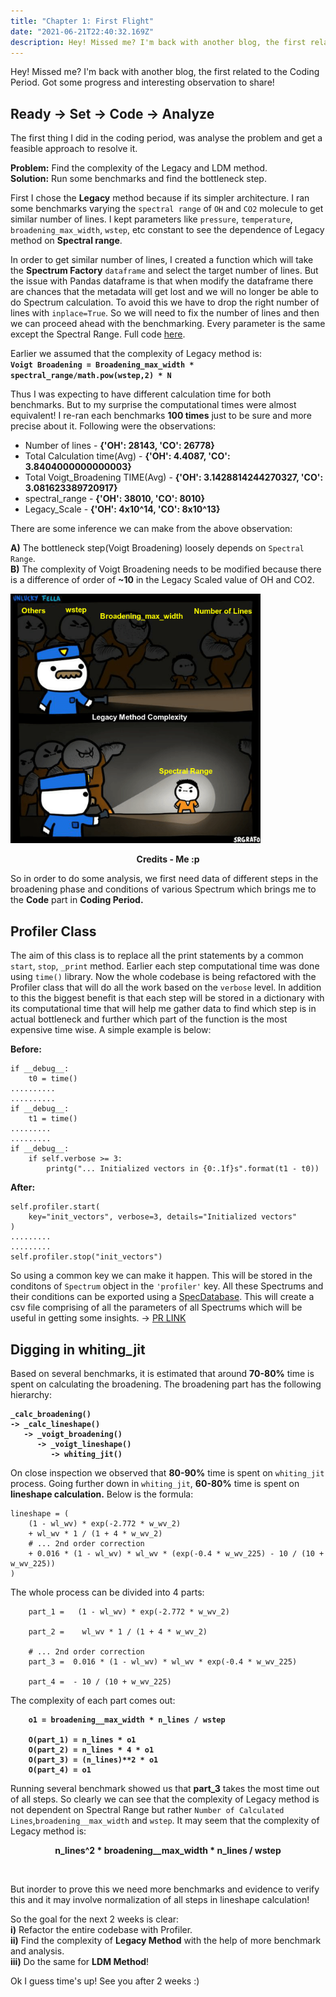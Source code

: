 ```yaml
---
title: "Chapter 1: First Flight"
date: "2021-06-21T22:40:32.169Z"
description: Hey! Missed me? I'm back with another blog, the first related to the Coding Period. Got some progress and interesting observation to share! 
---
```

Hey! Missed me? I'm back with another blog, the first related to the Coding Period. Got some progress and interesting observation to share!

## Ready -> Set -> Code -> Analyze 

The first thing I did in the coding period, was analyse the problem and get a feasible approach to resolve it.<br>

**Problem:** Find the complexity of the Legacy and LDM method.<br>
**Solution:** Run some benchmarks and find the bottleneck step.<br>

First I chose the **Legacy** method because if its simpler architecture. I ran some benchmarks varying the `spectral range` of `OH` and `CO2` molecule to get similar number of lines. I kept parameters like `pressure`, `temperature`, `broadening_max_width`, `wstep`, etc constant to see the dependence of Legacy method on **Spectral range**. <br>

In order to get similar number of lines, I created a function which will take the **Spectrum Factory** `dataframe` and select the target number of lines. But the issue with Pandas dataframe is that when modify the dataframe there are chances that the metadata will get lost and we will no longer be able to do Spectrum calculation. To avoid this we have to drop the right number of lines with `inplace=True`. So we will need to fix the number of lines and then we can proceed ahead with the benchmarking. Every parameter is the same except the Spectral Range.  Full code [here](https://gist.github.com/anandxkumar/cbe12f47170e1d71a82f4b246bd01dcc).<br>

Earlier we assumed that the complexity of Legacy method is: <br>
 **`Voigt Broadening = Broadening_max_width * spectral_range/math.pow(wstep,2) * N`** <br>

Thus I was expecting to have different calculation time for both benchmarks. But to my surprise the computational times were almost equivalent! I re-ran each benchmarks **100 times** just to be sure and more precise about it. Following were the observations:<br>

- Number of lines - <b>{'OH': 28143, 'CO': 26778}</b>
- Total Calculation time(Avg) -  <b>{'OH': 4.4087, 'CO': 3.8404000000000003}</b>
- Total Voigt_Broadening TIME(Avg) - <b>{'OH': 3.1428814244270327, 'CO': 3.081623389720917}</b>
- spectral_range - <b>{'OH': 38010, 'CO': 8010}</b>
- Legacy_Scale - <b>{'OH': 4x10^14, 'CO': 8x10^13}</b>

There are some inference we can make from the above observation:<br>

**A)** The bottleneck step(Voigt Broadening) loosely depends on `Spectral Range`.<br>
**B)** The complexity of Voigt Broadening needs to be modified because there is a difference of order of **~10** in the Legacy Scaled value of OH and CO2.<br>

<img src="Blog2.png" alt="complexity.jpg" width="400"/><br>
<p align="center">
<b>Credits - Me :p</b><br>
</p>

So in order to do some analysis, we first need data of different steps in the broadening phase and conditions of various Spectrum which brings me to the **Code** part in **Coding Period.**<br>

## Profiler Class

The aim of this class is to replace all the print statements by a common `start`, `stop`, `_print` method. Earlier each step computational time was done using `time()` library. Now the whole codebase is being refactored with the Profiler class that will do all the work based on the `verbose` level. In addition to this the biggest benefit is that each step will be stored in a dictionary with its computational time that will help me gather data to find which step is in actual bottleneck and further which part of the function is the most expensive time wise. A simple example is below:

**Before:**<br>
```
if __debug__:
    t0 = time()
..........
..........
if __debug__:
    t1 = time()
.........
.........
if __debug__:
    if self.verbose >= 3:
        printg("... Initialized vectors in {0:.1f}s".format(t1 - t0))
```

**After:**<br>
```
self.profiler.start(
    key="init_vectors", verbose=3, details="Initialized vectors"
)
.........
.........
self.profiler.stop("init_vectors")
```
So using a common key we can make it happen. This will be stored in the conditons of `Spectrum` object in the `'profiler'` key. All these Spectrums and their conditions can be exported using a [SpecDatabase](https://radis.readthedocs.io/en/latest/spectrum/spectrum.html#spectrum-database). This will create a csv file comprising of all the parameters of all Spectrums which will be useful in getting some insights.
-> [PR LINK](https://github.com/radis/radis/pull/286)


## Digging in whiting_jit

Based on several benchmarks, it is estimated that around **70-80%** time is spent on calculating the broadening. The broadening part has the following hierarchy:<br>
<b>
```
_calc_broadening()
-> _calc_lineshape()
   -> _voigt_broadening()
      -> _voigt_lineshape()
         -> whiting_jit()
```
</b>

On close inspection we observed that **80-90%** time is spent on `whiting_jit` process. Going further down in `whiting_jit`, **60-80%** time is spent on **lineshape calculation.** Below is the formula:<br>
```
lineshape = (
    (1 - wl_wv) * exp(-2.772 * w_wv_2)
    + wl_wv * 1 / (1 + 4 * w_wv_2)
    # ... 2nd order correction
    + 0.016 * (1 - wl_wv) * wl_wv * (exp(-0.4 * w_wv_225) - 10 / (10 + w_wv_225))
)
```

The whole process can be divided into 4 parts:<br>
```
    part_1 =   (1 - wl_wv) * exp(-2.772 * w_wv_2)

    part_2 =    wl_wv * 1 / (1 + 4 * w_wv_2)

    # ... 2nd order correction
    part_3 =  0.016 * (1 - wl_wv) * wl_wv * exp(-0.4 * w_wv_225) 

    part_4 =  - 10 / (10 + w_wv_225)
```

The complexity of each part comes out: <br>
<b>
```
    o1 = broadening__max_width * n_lines / wstep

    O(part_1) = n_lines * o1
    O(part_2) = n_lines * 4 * o1
    O(part_3) = (n_lines)**2 * o1
    O(part_4) = o1 
```
</b>

Running several benchmark showed us that **part_3** takes the most time out of all steps. So clearly we can see that the complexity of Legacy method is not dependent on
Spectral Range but rather `Number of Calculated Lines`,`broadening__max_width` and `wstep`. It may seem that the complexity of Legacy method is:<br>

<p align="center"><b> n_lines^2 * broadening__max_width * n_lines / wstep</b></p> <br>

But inorder to prove this we need more benchmarks and evidence to verify this and it may involve normalization of all steps in lineshape calculation!<br> 

So the goal for the next 2 weeks is clear:<br> 
<b>i)</b> Refactor the entire codebase with Profiler.<br>
<b>ii)</b> Find the complexity of **Legacy Method** with the help of more benchmark and analysis.<br>
<b>iii)</b> Do the same for **LDM Method**!<br>

Ok I guess time's up! See you after 2 weeks :)
